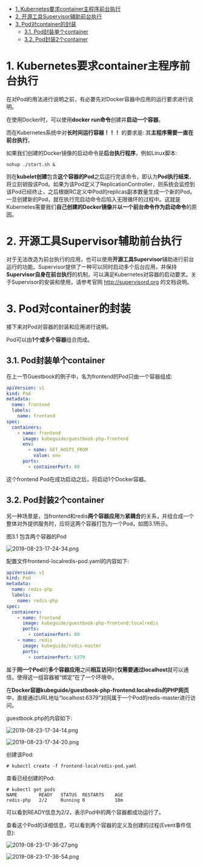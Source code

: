 
<!-- @import "[TOC]" {cmd="toc" depthFrom=1 depthTo=6 orderedList=false} -->

<!-- code_chunk_output -->

- [1. Kubernetes要求container主程序前台执行](#1-kubernetes要求container主程序前台执行)
- [2. 开源工具Supervisor辅助前台执行](#2-开源工具supervisor辅助前台执行)
- [3. Pod对container的封装](#3-pod对container的封装)
  - [3.1. Pod封装单个container](#31-pod封装单个container)
  - [3.2. Pod封装2个container](#32-pod封装2个container)

<!-- /code_chunk_output -->

# 1. Kubernetes要求container主程序前台执行

在对Pod的用法进行说明之前，有必要先对Docker容器中应用的运行要求进行说明。

在使用Docker时，可以使用**docker run命令**创建并**启动一个容器**。

而在Kubernetes系统中对**长时间运行容器！！！** 的要求是: 其**主程序需要一直在前台执行**。

如果我们创建的Docker镜像的启动命令是**后台执行程序**，例如Linux脚本: 

```
nohup ./start.sh &
```

则在**kubelet创建**包含**这个容器的Pod**之后运行完该命令，即认为**Pod执行结束**，将立刻销毁该Pod。如果为该Pod定义了ReplicationController，则系统会监控到该Pod已经终止，之后根据RC定义中Pod的replicas副本数量生成一个新的Pod。一旦创建新的Pod，就在执行完启动命令后陷入无限循环的过程中。这就是Kubernetes需要我们**自己创建的Docker镜像**并**以一个前台命令作为启动命令**的原因。

# 2. 开源工具Supervisor辅助前台执行

对于无法改造为前台执行的应用，也可以使用**开源工具Supervisor**辅助进行前台运行的功能。Supervisor提供了一种可以同时启动多个后台应用，并保持**Supervisor自身在前台执行**的机制，可以满足Kubernetes对容器的启动要求。关于Supervisor的安装和使用，请参考官网 http://supervisord.org 的文档说明。

# 3. Pod对container的封装

接下来对Pod对容器的封装和应用进行说明。

Pod可以由**1个或多个容器**组合而成。

## 3.1. Pod封装单个container

在上一节Guestbook的例子中，名为frontend的Pod只由一个容器组成: 

```yaml
apiVersion: v1
kind: Pod
metadata:
  name: frontend
  labels:
    name: frontend
spec:
  containers:
    - name: frontend
      image: kubeguide/guestbook-php-frontend
      env:
        - name: GET_HOSTS_FROM
          value: env
      ports:
        - containerPort: 80
```

这个frontend Pod在成功启动之后，将启动1个Docker容器。

## 3.2. Pod封装2个container

另一种场景是，当frontend和redis**两个容器应用**为**紧耦合**的关系，并组合成一个整体对外提供服务时，应将这两个容器打包为一个Pod，如图3.1所示。

图3.1 包含两个容器的Pod

![2019-08-23-17-24-34.png](./images/2019-08-23-17-24-34.png)

配置文件frontend-localredis-pod.yaml的内容如下: 

```yaml
apiVersion: v1
kind: Pod
metadata:
  name: redis-php
  labels:
    name: redis-php
spec:
  containers:
    - name: frontend
      image: kubeguide/guestbook-php-frontend:localredis
      ports:
        - containerPort: 80
    - name: redis
      image: kubeguide/redis-master
      ports:
        - containerPort: 6379
```

属于**同一个Pod**的**多个容器应用**之间**相互访问**时**仅需要通过localhost**就可以通信，使得这一组容器被“绑定”在了一个环境中。

在**Docker容器kubeguide/guestbook\-php\-frontend:localredis的PHP网页**中，直接通过URL地址“localhost:6379”对同属于一个Pod的redis\-master进行访问。

guestbook.php的内容如下: 

![2019-08-23-17-34-14.png](./images/2019-08-23-17-34-14.png)

![2019-08-23-17-34-20.png](./images/2019-08-23-17-34-20.png)

创建该Pod:

```
# kubectl create -f frontend-localredis-pod.yaml
```

查看已经创建的Pod: 

```
# kubectl get pods
NAME        READY   STATUS  RESTARTS    AGE
redis-php   2/2     Running 0           10m
```

可以看到READY信息为2/2，表示Pod中的两个容器都成功运行了。

查看这个Pod的详细信息，可以看到两个容器的定义及创建的过程(Event事件信息): 

![2019-08-23-17-36-27.png](./images/2019-08-23-17-36-27.png)

![2019-08-23-17-36-54.png](./images/2019-08-23-17-36-54.png)